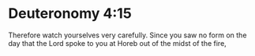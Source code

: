 # Deuteronomy 4:15

Therefore watch yourselves very carefully. Since you saw no form on the day that the Lord spoke to you at Horeb out of the midst of the fire,
